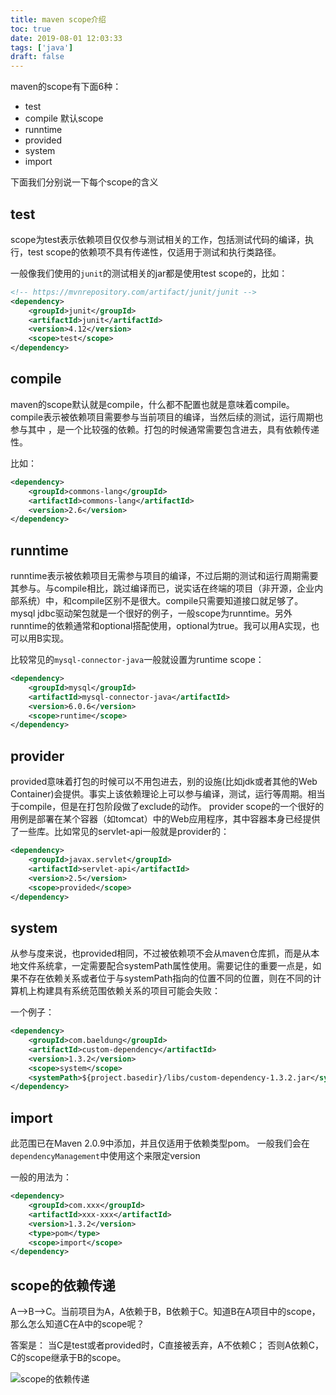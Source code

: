 ```yaml
---
title: maven scope介绍
toc: true
date: 2019-08-01 12:03:33
tags: ['java']
draft: false
---
```


maven的scope有下面6种：
- test
- compile 默认scope
- runntime
- provided
- system
- import

下面我们分别说一下每个scope的含义

## test

scope为test表示依赖项目仅仅参与测试相关的工作，包括测试代码的编译，执行，test scope的依赖项不具有传递性，仅适用于测试和执行类路径。

一般像我们使用的`junit`的测试相关的jar都是使用test scope的，比如：

```xml
<!-- https://mvnrepository.com/artifact/junit/junit -->
<dependency>
    <groupId>junit</groupId>
    <artifactId>junit</artifactId>
    <version>4.12</version>
    <scope>test</scope>
</dependency>
```

## compile

maven的scope默认就是compile，什么都不配置也就是意味着compile。compile表示被依赖项目需要参与当前项目的编译，当然后续的测试，运行周期也参与其中
，是一个比较强的依赖。打包的时候通常需要包含进去，具有依赖传递性。

比如：

```xml
<dependency>
    <groupId>commons-lang</groupId>
    <artifactId>commons-lang</artifactId>
    <version>2.6</version>
</dependency>
```

## runntime

runntime表示被依赖项目无需参与项目的编译，不过后期的测试和运行周期需要其参与。与compile相比，跳过编译而已，说实话在终端的项目（非开源，企业内部系统）中，和compile区别不是很大。compile只需要知道接口就足够了。mysql jdbc驱动架包就是一个很好的例子，一般scope为runntime。另外runntime的依赖通常和optional搭配使用，optional为true。我可以用A实现，也可以用B实现。

比较常见的`mysql-connector-java`一般就设置为runtime scope：

```xml
<dependency>
    <groupId>mysql</groupId>
    <artifactId>mysql-connector-java</artifactId>
    <version>6.0.6</version>
    <scope>runtime</scope>
</dependency>
```

## provider

provided意味着打包的时候可以不用包进去，别的设施(比如jdk或者其他的Web Container)会提供。事实上该依赖理论上可以参与编译，测试，运行等周期。相当于compile，但是在打包阶段做了exclude的动作。
provider scope的一个很好的用例是部署在某个容器（如tomcat）中的Web应用程序，其中容器本身已经提供了一些库。比如常见的servlet-api一般就是provider的：

```xml
<dependency>
    <groupId>javax.servlet</groupId>
    <artifactId>servlet-api</artifactId>
    <version>2.5</version>
    <scope>provided</scope>
</dependency>
```

## system

从参与度来说，也provided相同，不过被依赖项不会从maven仓库抓，而是从本地文件系统拿，一定需要配合systemPath属性使用。需要记住的重要一点是，如果不存在依赖关系或者位于与systemPath指向的位置不同的位置，则在不同的计算机上构建具有系统范围依赖关系的项目可能会失败：

一个例子：

```xml
<dependency>
    <groupId>com.baeldung</groupId>
    <artifactId>custom-dependency</artifactId>
    <version>1.3.2</version>
    <scope>system</scope>
    <systemPath>${project.basedir}/libs/custom-dependency-1.3.2.jar</systemPath>
</dependency>
```

## import

此范围已在Maven 2.0.9中添加，并且仅适用于依赖类型pom。 一般我们会在`dependencyManagement`中使用这个来限定version

一般的用法为：

```xml
<dependency>
    <groupId>com.xxx</groupId>
    <artifactId>xxx-xxx</artifactId>
    <version>1.3.2</version>
    <type>pom</type>
    <scope>import</scope>
</dependency>
```

## scope的依赖传递

A–>B–>C。当前项目为A，A依赖于B，B依赖于C。知道B在A项目中的scope，那么怎么知道C在A中的scope呢？

答案是： 当C是test或者provided时，C直接被丢弃，A不依赖C； 否则A依赖C，C的scope继承于B的scope。

![scope的依赖传递](http://7niucdn.wenchao.ren/20190801125748.png)
